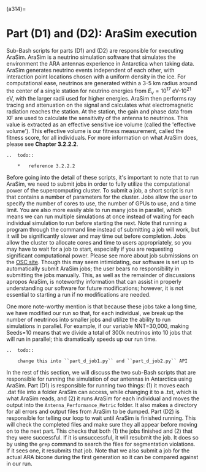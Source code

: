(a314)=

# Part (D1) and (D2): AraSim execution

Sub-Bash scripts for parts (D1) and (D2) are responsible for executing AraSim.
AraSim is a neutrino simulation software that simulates the environment the ARA
antennas experience in Antarctica when taking data. AraSim generates neutrino
events independent of each other, with interaction point locations chosen with a
uniform density in the ice. For computational ease, neutrinos are generated
within a 3-5 km radius around the center of a single station for neutrino
energies from $E_\nu = 10^{17}$ eV-$10^{21}$ eV, with the
larger radii used for higher energies. AraSim then performs ray tracing and
attenuation on the signal and calculates what electromagnetic radiation reaches
the station. At the station, the gain and phase data from XF are used to
calculate the sensitivity of the antenna to neutrinos. This value is extracted
as an effective sensitive ice volume (called the 'effective volume'). This
effective volume is our fitness measurement, called the fitness score, for all
individuals. For more information on what AraSim does, please see
**Chapter 3.2.2.2**.

```{eval-rst}
..  todo::

    *   reference 3.2.2.2
```

Before going into the detail of these scripts, it's important to note that to
run AraSim, we need to submit jobs in order to fully utilize the computational
power of the supercomputing cluster. To submit a job, a short script is run that
contains a number of parameters for the cluster. Jobs allow the user to specify
the number of cores to use, the number of GPUs to use, and a time limit. You are
also more easily able to run many jobs in parallel, which means we can run
multiple simulations at once instead of waiting for each individual simulation
to run before starting the next. Note that running a program through the command
line instead of submitting a job will work, but it will be significantly slower
and may time out before completion. Jobs allow the cluster to allocate cores and
time to users appropriately, so you may have to wait for a job to start,
especially if you are requesting significant computational power. Please see
more about job submissions on the [OSC site](https://www.osc.edu/supercomputing/batch-processing-at-osc/job-submission).
Though this may seem intimidating, our software is set up to
automatically submit AraSim jobs; the user bears no responsibility in submitting
the jobs manually. This, as well as the remainder of discussions apropos AraSim,
is noteworthy information that can assist in properly understanding our software
for future modifications; however, it is not essential to starting a run if no
modifications are needed.

One more note-worthy mention is that because these jobs take a long time, we
have modified our run so that, for each individual, we break up the number of
neutrinos into smaller jobs and utilize the ability to run simulations in
parallel. For example, if our variable NNT=30,000, making Seeds=10 means that we
divide a total of 300k neutrinos into 10 jobs that will run in parallel; this
dramatically speeds up our run time.

```{eval-rst}
..  todo::

    change this into ``part_d_job1.py`` and ``part_d_job2.py`` API
```

In the rest of this section, we will discuss the two sub-Bash scripts that are
responsible for running the simulation of our antennas in Antarctica using
AraSim. Part (D1) is responsible for running two things: (1) it moves each .dat
file into a folder AraSim can access, while changing it to a .txt, which is what
AraSim reads, and (2) it runs AraSim for each individual and moves the output
into the `Antenna_Performance_Metric` folder. It also makes a directory for
all errors and output files from AraSim to be dumped. Part (D2) is responsible
for telling our loop to wait until AraSim is finished running. This will check
the completed files and make sure they all appear before moving on to the next
part.  This checks that both (1) the jobs finished and (2) that they were
successful. If it is unsuccessful, it will resubmit the job. It does so by
using the `grep` command to search the files for segmentation violations. If
it sees one, it resubmits that job. Note that we also submit a job for the
actual ARA bicone during the first generation so it can be compared against in
our run.
